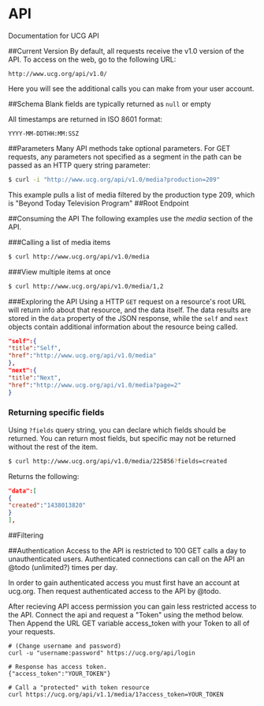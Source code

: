 # API
Documentation for UCG API

##Current Version
By default, all requests receive the v1.0 version of the API.
To access on the web, go to the following URL: 
```
http://www.ucg.org/api/v1.0/
```
Here you will see the additional calls you can make from your user account.

##Schema
Blank fields are typically returned as ```null``` or empty

All timestamps are returned in ISO 8601 format:
```
YYYY-MM-DDTHH:MM:SSZ
```

##Parameters
Many API methods take optional parameters. For GET requests, any parameters not specified as a segment in the path can be passed as an HTTP query string parameter:
```bash
$ curl -i "http://www.ucg.org/api/v1.0/media?production=209"
```
This example pulls a list of media filtered by the production type 209, which is "Beyond Today Television Program"
##Root Endpoint

##Consuming the API
The following examples use the *media* section of the API.

###Calling a list of media items
```bash
$ curl http://www.ucg.org/api/v1.0/media
```
###View multiple items at once
```bash
$ curl http://www.ucg.org/api/v1.0/media/1,2
```
###Exploring the API
Using a HTTP ```GET``` request on a resource's root URL will return info about that resource, and the data itself.
The data results are stored in the ```data``` property of the JSON response, while the ```self``` and ```next``` objects contain additional information about the resource being called.
```json
"self":{
"title":"Self",
"href":"http://www.ucg.org/api/v1.0/media"
},
"next":{
"title":"Next",
"href":"http://www.ucg.org/api/v1.0/media?page=2"
}
```
### Returning specific fields
Using ```?fields``` query string, you can declare which fields should be returned. You can return most fields, but specific may not be returned without the rest of the item.
```bash
$ curl http://www.ucg.org/api/v1.0/media/225856?fields=created
```
Returns the following: 
```json
"data":[
{
"created":"1438013820"
}
],
```
##Filtering

##Authentication
Access to the API is restricted to 100 GET calls a day to unauthenticated users. Authenticated connections can call on the API an @todo (unlimited?) times per day.

In order to gain authenticated access you must first have an account at ucg.org. Then request authenticated access to the API by @todo.

After recieving API access permission you can gain less restricted access to the API. Connect the api and request a "Token" using the method below. Then Append the URL GET variable access_token with your Token to all of your requests.
```
# (Change username and password)
curl -u "username:password" https://ucg.org/api/login

# Response has access token.
{"access_token":"YOUR_TOKEN"}

# Call a "protected" with token resource
curl https://ucg.org/api/v1.1/media/1?access_token=YOUR_TOKEN
```
